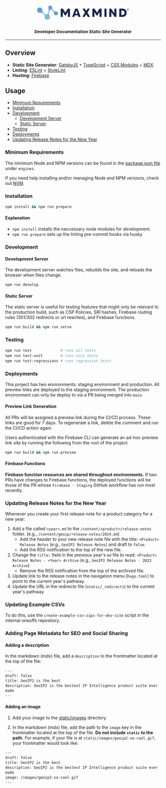 <h3 align="center">
  <img
    alt="MaxMind"
    src="src/assets/svgs/maxmind-logo.svg"
    width="300"
  >
  <br>
  <br>
  <small>Developer Documentation Static Site Generator</small>
</h3>

* * *

## Overview

- **Static Site Generator**: [GatsbyJS](https://www.gatsbyjs.org/) +
  [TypeScript](https://www.typescriptlang.org/) +
  [CSS Modules](https://github.com/css-modules/css-modules) +
  [MDX](https://mdxjs.com/)
- **Linting**: [ESLint](https://eslint.org/) +
  [StyleLint](https://stylelint.io/)
- **Hosting**: [Firebase](https://firebase.google.com/docs/hosting)

## Usage

- [Minimum Requirements](#minimum-requirements)
- [Installation](#installation)
- [Development](#development)
  - [Development Server](#development-server)
  - [Static Server](#static-server)
- [Testing](#testing)
- [Deployments](#deployments)
- [Updating Release Notes for the New Year](#updating-release-notes-for-the-new-year)

### Minimum Requirements

The minimum Node and NPM versions can be found in the [package.json file](package.json) under `engines`.

If you need help installing and/or managing Node and NPM versions, check out [NVM](https://github.com/nvm-sh/nvm).

### Installation

```sh
npm install && npm run prepare
```

#### Explanation

* `npm install` installs the neccessary node modules for development.
* `npm run prepare` sets up the linting pre-commit hooks via husky.

### Development

#### Development Server

The development server watches files, rebuilds the site, and reloads the browser
when files change.

```sh
npm run develop
```

#### Static Server

The static server is useful for testing features that might only be relevant to
the production build, such as CSP Policies, SRI hashes, Firebase routing
rules (301/302 redirects or url rewrites), and Firebase functions.


```sh
npm run build && npm run serve
```

### Testing

```sh
npm run test             # runs all tests
npm run test:unit        # runs unit tests
npm run test:regressions # runs regression tests
```

### Deployments

This project has two environments: staging environment and production. All
preview links are deployed to the staging environment. The production
environment can only be deploy to via a PR being merged into `main`.

#### Preview Link Generation

All PRs will be assigned a preview link during the CI/CD process. These links
are good for 7 days. To regenerate a link, delete the comment and run the CI/CD
action again.

Users authenticated with the Firebase CLI can generate an ad-hoc preview link
site by running the following from the root of the project.

```sh
npm run build && npm run preview
```

#### Firebase Functions

**Firebase function resources are shared throughout environments.** If two PRs
have changes to Firebase functions, the deployed functions will be those of the
PR whose `Firebase - Staging` GitHub workflow has run most recently.

### Updating Release Notes for the New Year

Whenever you create your first release note for a product category for a new
year:

1. Add a file called `<year>.md` to the `/content/<product>/release-notes`
folder. (e.g., `/content/geoip/release-notes/2024.md`)
    - Add the header to your new release note file with the title: `<Product> Release Notes`
(e.g., `GeoIP2 Release Notes`) and draft to `false`.
    - Add the RSS notification to the top of the new file.
2. Change the `title:` field in the previous year's `md` file to read: `<Product> Release Notes - <Year> Archive`
(e.g., `GeoIP2 Release Notes - 2023 Archive`)
    - Remove the RSS notification from the top of the archived file.
3. Update link to the release notes in the navigation menu (`hugo.toml`)
to point to the current year's pathway.
4. Update the URL in the redirects file (`static/_redirects`)
to the current year's pathway.

### Updating Example CSVs

To do this, use the `create-example-csv-zips-for-dev-site` script in the
internal oneoffs repository.

### Adding Page Metadata for SEO and Social Sharing

#### Adding a description
In the markdown (mdx) file, add a `description` to the frontmatter located at the top of the file:
```
---
draft: false
title: GeoIP2 is the best
description: GeoIP2 is the bestest IP Intelligence product suite ever made
---
```

#### Adding an image

1. Add your image to the [static/images](static/images) directory.

2. In the markdown (mdx) file, add the path to the `image` key in the frontmatter located at the top of the file. **Do not include `static` to the path.** For example, if your file is at `static/images/geoip2-so-cool.gif`, your frontmatter would look like:

```
---
draft: false
title: GeoIP2 is the best
description: GeoIP2 is the bestest IP Intelligence product suite ever made
image: /images/geoip2-so-cool.gif
---
```
